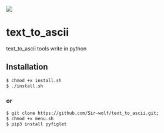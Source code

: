 ![](https://external-content.duckduckgo.com/iu/?u=https%3A%2F%2Fwww.intesisbox.com%2Fintesis%2Fprotocol%2Finternal-ascii-1494583208.png%3Fv%3D2.1&f=1&nofb=1)
# text_to_ascii
text_to_ascii tools write in python
## Installation
```bash
$ chmod +x install.sh
$ ./install.sh
```
### or
```bash
$ git clone https://github.com/Sir-wolf/text_to_ascii.git;
$ chmod +x menu.sh
$ pip3 install pyfiglet 
```

